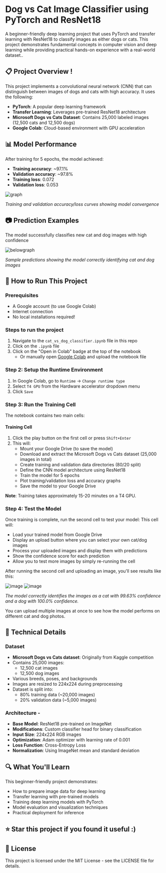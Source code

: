 # Dog vs Cat Image Classifier using PyTorch and  ResNet18

A beginner-friendly deep learning project that uses PyTorch and transfer learning with ResNet18 to classify images as either dogs or cats. This project demonstrates fundamental concepts in computer vision and deep learning while providing practical hands-on experience with a real-world dataset..

## 📋 Project Overview !

This project implements a convolutional neural network (CNN) that can distinguish between images of dogs and cats with high accuracy.
It uses the following:

- **PyTorch**: A popular deep learning framework
- **Transfer Learning**: Leverages pre-trained ResNet18 architecture 
- **Microsoft Dogs vs Cats Dataset**: Contains 25,000 labeled images (12,500 cats and 12,500 dogs)
- **Google Colab**: Cloud-based environment with GPU acceleration

## 📊 Model Performance

After training for 5 epochs, the model achieved:
- **Training accuracy**: ~97.1%
- **Validation accuracy**: ~97.8%
- **Training loss**: 0.072
- **Validation loss**: 0.053

![graph](https://github.com/user-attachments/assets/8acdacaf-5b4f-4228-a8e2-82c618b2f935)

*Training and validation accuracy/loss curves showing model convergence*

## 📷 Prediction Examples

The model successfully classifies new cat and dog images with high confidence

![belowgraph](https://github.com/user-attachments/assets/ca21443e-1447-4938-8c47-156f9d23d39b)

*Sample predictions showing the model correctly identifying cat and dog images*

## 🚀 How to Run This Project

### Prerequisites
- A Google account (to use Google Colab)
- Internet connection
- No local installations required!

### Steps to run the project 
1. Navigate to the `cat_vs_dog_classifier.ipynb` file in this repo
2. Click on the `.ipynb` file
3. Click on the "Open in Colab" badge at the top of the notebook
   - Or manually open [Google Colab](https://colab.research.google.com/) and upload the notebook file

### Step 2: Setup the Runtime Environment
1. In Google Colab, go to `Runtime` → `Change runtime type`
2. Select `T4 GPU` from the Hardware accelerator dropdown menu
3. Click `Save`

### Step 3: Run the Training Cell
The notebook contains two main cells:

#### Training Cell
1. Click the play button on the first cell or press `Shift+Enter`
2. This will:
   - Mount your Google Drive (to save the model)
   - Download and extract the Microsoft Dogs vs Cats dataset (25,000 images in total)
   - Create training and validation data directories (80/20 split)
   - Define the CNN model architecture using ResNet18
   - Train the model for 5 epochs
   - Plot training/validation loss and accuracy graphs
   - Save the model to your Google Drive

**Note**: Training takes approximately 15-20 minutes on a T4 GPU.

### Step 4: Test the Model
Once training is complete, run the second cell to test your model:
This cell will:
* Load your trained model from Google Drive
* Display an upload button where you can select your own cat/dog images
* Process your uploaded images and display them with predictions
* Show the confidence score for each prediction
* Allow you to test more images by simply re-running the cell

After running the second cell and uploading an image, you'll see results like this:

![image](https://github.com/user-attachments/assets/d51ecf1b-8f65-47de-9fe5-c644fe78563f)
![image](https://github.com/user-attachments/assets/ba90e6a6-aa1f-449f-8854-aeda2486af6c)

*The model correctly identifies the images as a cat with 99.63% confidence and a dog with 100.0% confidence.*

You can upload multiple images at once to see how the model performs on different cat and dog photos.



## 🧠 Technical Details

### Dataset
- **Microsoft Dogs vs Cats dataset**: Originally from Kaggle competition
- Contains 25,000 images:
  - 12,500 cat images
  - 12,500 dog images
- Various breeds, poses, and backgrounds
- Images are resized to 224x224 during preprocessing
- Dataset is split into:
  - 80% training data (~20,000 images)
  - 20% validation data (~5,000 images)

### Architecture -
- **Base Model**: ResNet18 pre-trained on ImageNet
- **Modifications**: Custom classifier head for binary classification
- **Input Size**: 224x224 RGB images
- **Optimization**: Adam optimizer with learning rate of 0.001
- **Loss Function**: Cross-Entropy Loss
- **Normalization**: Using ImageNet mean and standard deviation

## 🔍 What You'll Learn

This beginner-friendly project demonstrates:
- How to prepare image data for deep learning
- Transfer learning with pre-trained models
- Training deep learning models with PyTorch
- Model evaluation and visualization techniques
- Practical deployment for inference

## ⭐ Star this project if you found it useful :)

## 📄 License

This project is licensed under the MIT License - see the LICENSE file for details.
